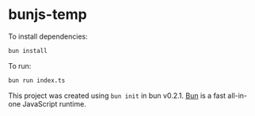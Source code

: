 # bunjs-temp

To install dependencies:

```bash
bun install
```

To run:

```bash
bun run index.ts
```

This project was created using `bun init` in bun v0.2.1. [Bun](https://bun.sh) is a fast all-in-one JavaScript runtime.
